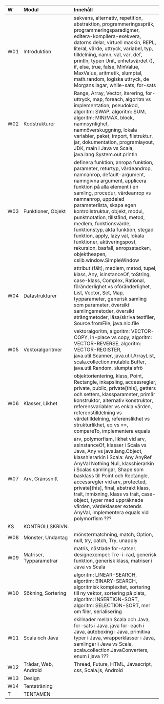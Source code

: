 | W   | Modul                   | Innehåll |
|:----|:------------------------|:--|
| W01 | Introduktion            | sekvens, alternativ, repetition, abstraktion, programmeringsspråk, programmeringsparadigmer, editera-kompilera-exekvera, datorns delar, virtuell maskin, REPL, literal, värde, uttryck, variabel, typ, tilldelning, namn, val, var, def, println, typen Unit, enhetsvärdet (), if, else, true, false, MinValue, MaxValue, aritmetik, slumptal, math.random, logiska uttryck, de Morgans lagar, while-sats, for-sats |
| W02 | Kodstrukturer           | Range, Array, Vector, iterering, for-uttryck, map, foreach, algoritm vs implementation, pseudokod, algoritm: SWAP, algoritm: SUM, algoritm: MIN/MAX, block, namnsynlighet, namnöverskuggning, lokala variabler, paket, import, filstruktur, jar, dokumentation, programlayout, JDK, main i Java vs Scala, java.lang.System.out.println |
| W03 | Funktioner, Objekt      | definera funktion, anropa funktion, parameter, returtyp, värdeandrop, namnanrop, default-argument, namngivna argument, applicera funktion på alla element i en samling, procedur, värdeanrop vs namnanrop, uppdelad parameterlista, skapa egen kontrollstruktur, objekt, modul, punktnotation, tillstånd, metod, medlem, funktionsvärde, funktionstyp, äkta funktion, stegad funktion, apply, lazy val, lokala funktioner, aktiveringspost, rekursion, basfall, anropsstacken, objektheapen, cslib.window.SimpleWindow |
| W04 | Datastrukturer          | attribut (fält), medlem, metod, tupel, klass, Any, isInstanceOf, toString, case-klass, Complex, Rational, föränderlighet vs oföränderlighet, List, Vector, Set, Map, typparameter, generisk samling som parameter, översikt samlingsmetoder, översikt strängmetoder, läsa/skriva textfiler, Source.fromFile, java.nio.file |
| W05 | Vektoralgoritmer        | vektoralgoritm, algoritm: VECTOR-COPY, in-place vs copy, algoritm: VECTOR-REVERSE, algoritm: VECTOR-REGISTER, java.util.Scanner, java.util.ArrayList, scala.collection.mutable.Buffer, java.util.Random, slumptalsfrö |
| W06 | Klasser, Likhet         | objektorientering, klass, Point, Rectangle, inkapsling, accessregler, private, public, private[this], getters och setters, klassparameter, primär konstruktor, alternativ konstruktor, referensvariabler vs enkla värden, referenstilldelning vs värdetilldelning, referenslikhet vs strukturlikhet, eq vs ==, compareTo, implementera equals |
| W07 | Arv, Gränssnitt         | arv, polymorfism, likhet vid arv, asInstanceOf, klasser i Scala vs Java, Any vs java.lang.Object, klasshierarkin i Scala: Any AnyRef AnyVal Nothing Null, klasshierarkin i Scalas samlingar, Shape som basklass till Point och Rectangle, accessregler vid arv, protected, private[this], final, abstrakt klass, trait, inmixning, klass vs trait, case-object, typer med uppräknade värden, värdeklasser extends AnyVal, implementera equals vid polymorfism ??? |
| KS  | KONTROLLSKRIVN.         |  |
| W08 | Mönster, Undantag       | mönstermatchning, match, Option, null, try, catch, Try, unapply |
| W09 | Matriser, Typparametrar | matris, nästlade for-satser, designexempel: Tre-i-rad, generisk funktion, generisk klass, matriser i Java vs Scala |
| W10 | Sökning, Sortering      | algoritm: LINEAR-SEARCH, algortim: BINARY-SEARCH, algoritmisk komplexitet, sortering till ny vektor, sortering på plats, algoritm: INSERTION-SORT, algoritm: SELECTION-SORT, mer om filer, serialisering |
| W11 | Scala och Java          | skillnader mellan Scala och Java, for-sats i Java, java for-each i Java, autoboxing i Java, primitiva typer i Java, wrapperklasser i Java, samlingar i Java vs Scala, scala.collection.JavaConverters, enum i java ??? |
| W12 | Trådar, Web, Android    | Thread, Future, HTML, Javascript, css, Scala.js, Android |
| W13 | Design                  |  |
| W14 | Tentaträning            |  |
| T   | TENTAMEN                |  |